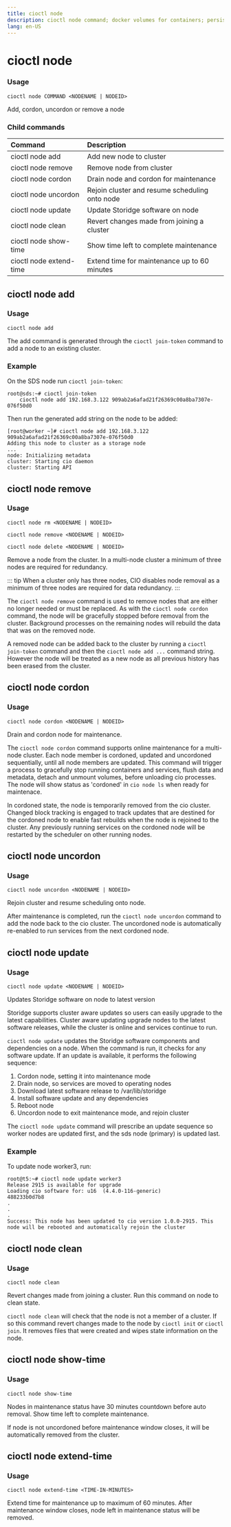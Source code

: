 ```yaml
---
title: cioctl node
description: cioctl node command; docker volumes for containers; persistent volumes for pods
lang: en-US
---
```


# cioctl node

<h3>Usage</h3>

`cioctl node COMMAND <NODENAME | NODEID>`

Add, cordon, uncordon or remove a node

<h3>Child commands</h3>

| Command                 | Description                                    |
|:------------------------|:-----------------------------------------------|
| cioctl node add         | Add new node to cluster                        |
| cioctl node remove      | Remove node from cluster                       |
| cioctl node cordon      | Drain node and cordon for maintenance          |
| cioctl node uncordon    | Rejoin cluster and resume scheduling onto node |
| cioctl node update      | Update Storidge software on node               |
| cioctl node clean       | Revert changes made from joining a cluster     |
| cioctl node show-time   | Show time left to complete maintenance         |
| cioctl node extend-time | Extend time for maintenance up to 60 minutes   |

## cioctl node add

<h3>Usage</h3>

`cioctl node add`

The add command is generated through the `cioctl join-token` command to add a node to an existing cluster.

<h3>Example</h3>

On the SDS node run `cioctl join-token`:
```
root@sds:~# cioctl join-token
    cioctl node add 192.168.3.122 909ab2a6afad21f26369c00a8ba7307e-076f50d0
```

Then run the generated add string on the node to be added:
```
[root@worker ~]# cioctl node add 192.168.3.122 909ab2a6afad21f26369c00a8ba7307e-076f50d0
Adding this node to cluster as a storage node
...
node: Initializing metadata
cluster: Starting cio daemon
cluster: Starting API
```


## cioctl node remove

<h3>Usage</h3>

`cioctl node rm <NODENAME | NODEID>`

`cioctl node remove <NODENAME | NODEID>`

`cioctl node delete <NODENAME | NODEID>`

Remove a node from the cluster. In a multi-node cluster a minimum of three nodes are required for redundancy.

::: tip
When a cluster only has three nodes, CIO disables node removal as a minimum of three nodes are required for data redundancy.
:::

The `cioctl node remove` command is used to remove nodes that are either no longer needed or must be replaced. As with the `cioctl node cordon` command, the node will be gracefully stopped before removal from the cluster. Background processes on the remaining nodes will rebuild the data that was on the removed node.

A removed node can be added back to the cluster by running a `cioctl join-token` command and then the `cioctl node add ...` command string. However the node will be treated as a new node as all previous history has been erased from the cluster.


## cioctl node cordon

<h3>Usage</h3>

`cioctl node cordon <NODENAME | NODEID>`

Drain and cordon node for maintenance.

The `cioctl node cordon` command supports online maintenance for a multi-node cluster. Each node member is cordoned, updated and uncordoned sequentially, until all node members are updated. This command will trigger a process to gracefully stop running containers and services, flush data and metadata, detach and unmount volumes, before unloading cio processes. The node will show status as 'cordoned' in `cio node ls` when ready for maintenace.

In cordoned state, the node is temporarily removed from the cio cluster. Changed block tracking is engaged to track updates that are destined for the cordoned node to enable fast rebuilds when the node is rejoined to the cluster. Any previously running services on the cordoned node will be restarted by the scheduler on other running nodes.


## cioctl node uncordon

<h3>Usage</h3>

`cioctl node uncordon <NODENAME | NODEID>`

Rejoin cluster and resume scheduling onto node.

After maintenance is completed, run the `cioctl node uncordon` command to add the node back to the cio cluster. The uncordoned node is automatically re-enabled to run services from the next cordoned node.


## cioctl node update

<h3>Usage</h3>

`cioctl node update <NODENAME | NODEID>`

Updates Storidge software on node to latest version

Storidge supports cluster aware updates so users can easily upgrade to the latest capabilities. Cluster aware updating upgrade nodes to the latest software releases, while the cluster is online and services continue to run.

`cioctl node update` updates the Storidge software components and dependencies on a node. When the command is run, it checks for any software update. If an update is available, it performs the following sequence:

1. Cordon node, setting it into maintenance mode
2. Drain node, so services are moved to operating nodes
3. Download latest software release to /var/lib/storidge
4. Install software update and any dependencies
5. Reboot node
6. Uncordon node to exit maintenance mode, and rejoin cluster

The `cioctl node update` command will prescribe an update sequence so worker nodes are updated first, and the sds node (primary) is updated last.

<h3>Example</h3>

To update node worker3, run:

```
root@t5:~# cioctl node update worker3
Release 2915 is available for upgrade
Loading cio software for: u16  (4.4.0-116-generic)
488233b0d7b8
.
.
.
Success: This node has been updated to cio version 1.0.0-2915. This node will be rebooted and automatically rejoin the cluster
```

## cioctl node clean

<h3>Usage</h3>

`cioctl node clean`

Revert changes made from joining a cluster. Run this command on node to clean state.

`cioctl node clean` will check that the node is not a member of a cluster. If so this command revert changes made to the node by `cioctl init` or `cioctl join`. It removes files that were created and wipes state information on the node.


## cioctl node show-time

<h3>Usage</h3>

`cioctl node show-time`

Nodes in maintenance status have 30 minutes countdown before auto removal. Show time left to complete maintenance.

If node is not uncordoned before maintenance window closes, it will be automatically removed from the cluster.


## cioctl node extend-time

<h3>Usage</h3>

`cioctl node extend-time <TIME-IN-MINUTES>`

Extend time for maintenance up to maximum of 60 minutes. After maintenance window closes, node left in maintenance status will be removed.
